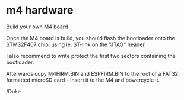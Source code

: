 # m4 hardware
Build your own M4 board

Once the M4 board is build, you should flash the bootloader onto the STM32F407 chip, using ie. ST-link on the "JTAG" header.

I also recommend to write protect the first two sectors containing the bootloader.

Afterwards copy M4FIRM.BIN and ESPFIRM.BIN to the root of a FAT32 formatted microSD card - insert it to the M4 and powercycle it.

/Duke
